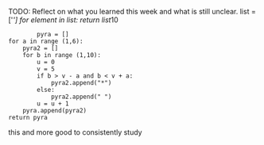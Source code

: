 TODO: Reflect on what you learned this week and what is still unclear.
  list = ['*']
    for element in list:
        return list*10

            pyra = []
    for a in range (1,6):
        pyra2 = []
        for b in range (1,10):
            u = 0
            v = 5
            if b > v - a and b < v + a:
                pyra2.append("*")
            else:
                pyra2.append(" ")
            u = u + 1
        pyra.append(pyra2)
    return pyra

this and more good to consistently study